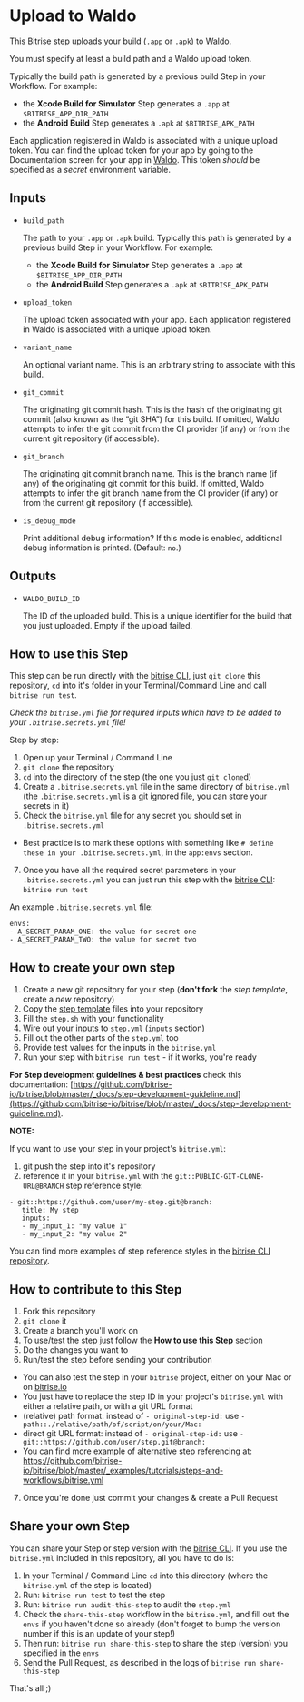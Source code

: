 # Upload to Waldo

This Bitrise step uploads your build (`.app` or `.apk`) to [Waldo](https://www.waldo.com).

You must specify at least a build path and a Waldo upload token.

Typically the build path is generated by a previous build Step in your Workflow. For example:

- the **Xcode Build for Simulator** Step generates a `.app` at `$BITRISE_APP_DIR_PATH`
- the **Android Build** Step generates a `.apk` at `$BITRISE_APK_PATH`

Each application registered in Waldo is associated with a unique upload token. You can find the upload token for your app by going to the Documentation screen for your app in [Waldo](https://app.waldo.com). This token _should_ be specified as a _secret_ environment variable.

## Inputs

- `build_path`

  The path to your `.app` or `.apk` build. Typically this path is generated by a previous build Step in your Workflow. For example:

  - the **Xcode Build for Simulator** Step generates a `.app` at `$BITRISE_APP_DIR_PATH`
  - the **Android Build** Step generates a `.apk` at `$BITRISE_APK_PATH`

- `upload_token`

  The upload token associated with your app. Each application registered in Waldo is associated with a unique upload token.

- `variant_name`

  An optional variant name. This is an arbitrary string to associate with this build.

- `git_commit`

  The originating git commit hash. This is the hash of the originating git commit (also known as the “git SHA”) for this build. If omitted, Waldo attempts to infer the git commit from the CI provider (if any) or from the current git repository (if accessible).

- `git_branch`

  The originating git commit branch name. This is the branch name (if any) of the originating git commit for this build. If omitted, Waldo attempts to infer the git branch name from the CI provider (if any) or from the current git repository (if accessible).

- `is_debug_mode`

  Print additional debug information? If this mode is enabled, additional debug information is printed. (Default: `no`.)

## Outputs

- `WALDO_BUILD_ID`

  The ID of the uploaded build. This is a unique identifier for the build that you just uploaded. Empty if the upload failed.

## How to use this Step

This step can be run directly with the [bitrise
CLI](https://github.com/bitrise-io/bitrise), just `git clone` this repository,
`cd` into it's folder in your Terminal/Command Line and call `bitrise run test`.

*Check the `bitrise.yml` file for required inputs which have to be
added to your `.bitrise.secrets.yml` file!*

Step by step:

1. Open up your Terminal / Command Line
2. `git clone` the repository
3. `cd` into the directory of the step (the one you just `git clone`d)
5. Create a `.bitrise.secrets.yml` file in the same directory of `bitrise.yml`
   (the `.bitrise.secrets.yml` is a git ignored file, you can store your secrets in it)
6. Check the `bitrise.yml` file for any secret you should set in `.bitrise.secrets.yml`
  * Best practice is to mark these options with something like `# define these in your .bitrise.secrets.yml`, in the `app:envs` section.
7. Once you have all the required secret parameters in your `.bitrise.secrets.yml` you can just run this step with the [bitrise CLI](https://github.com/bitrise-io/bitrise): `bitrise run test`

An example `.bitrise.secrets.yml` file:

```
envs:
- A_SECRET_PARAM_ONE: the value for secret one
- A_SECRET_PARAM_TWO: the value for secret two
```

## How to create your own step

1. Create a new git repository for your step (**don't fork** the *step template*, create a *new* repository)
2. Copy the [step template](https://github.com/bitrise-steplib/step-template) files into your repository
3. Fill the `step.sh` with your functionality
4. Wire out your inputs to `step.yml` (`inputs` section)
5. Fill out the other parts of the `step.yml` too
6. Provide test values for the inputs in the `bitrise.yml`
7. Run your step with `bitrise run test` - if it works, you're ready

__For Step development guidelines & best practices__ check this documentation: [https://github.com/bitrise-io/bitrise/blob/master/_docs/step-development-guideline.md](https://github.com/bitrise-io/bitrise/blob/master/_docs/step-development-guideline.md).

**NOTE:**

If you want to use your step in your project's `bitrise.yml`:

1. git push the step into it's repository
2. reference it in your `bitrise.yml` with the `git::PUBLIC-GIT-CLONE-URL@BRANCH` step reference style:

```
- git::https://github.com/user/my-step.git@branch:
   title: My step
   inputs:
   - my_input_1: "my value 1"
   - my_input_2: "my value 2"
```

You can find more examples of step reference styles
in the [bitrise CLI repository](https://github.com/bitrise-io/bitrise/blob/master/_examples/tutorials/steps-and-workflows/bitrise.yml#L65).

## How to contribute to this Step

1. Fork this repository
2. `git clone` it
3. Create a branch you'll work on
4. To use/test the step just follow the **How to use this Step** section
5. Do the changes you want to
6. Run/test the step before sending your contribution
  * You can also test the step in your `bitrise` project, either on your Mac or on [bitrise.io](https://www.bitrise.io)
  * You just have to replace the step ID in your project's `bitrise.yml` with either a relative path, or with a git URL format
  * (relative) path format: instead of `- original-step-id:` use `- path::./relative/path/of/script/on/your/Mac:`
  * direct git URL format: instead of `- original-step-id:` use `- git::https://github.com/user/step.git@branch:`
  * You can find more example of alternative step referencing at: https://github.com/bitrise-io/bitrise/blob/master/_examples/tutorials/steps-and-workflows/bitrise.yml
7. Once you're done just commit your changes & create a Pull Request


## Share your own Step

You can share your Step or step version with the [bitrise CLI](https://github.com/bitrise-io/bitrise). If you use the `bitrise.yml` included in this repository, all you have to do is:

1. In your Terminal / Command Line `cd` into this directory (where the `bitrise.yml` of the step is located)
1. Run: `bitrise run test` to test the step
1. Run: `bitrise run audit-this-step` to audit the `step.yml`
1. Check the `share-this-step` workflow in the `bitrise.yml`, and fill out the
   `envs` if you haven't done so already (don't forget to bump the version number if this is an update
   of your step!)
1. Then run: `bitrise run share-this-step` to share the step (version) you specified in the `envs`
1. Send the Pull Request, as described in the logs of `bitrise run share-this-step`

That's all ;)
